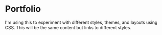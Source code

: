 # Portfolio
I'm using this to experiment with different styles, themes, and layouts using CSS. This will be the same content but links to different styles.
